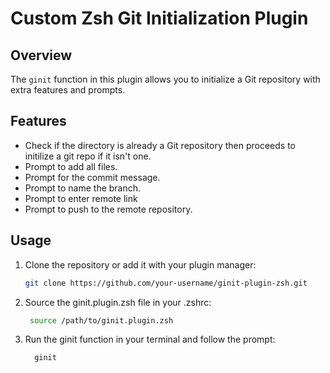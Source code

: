 # Custom Zsh Git Initialization Plugin

## Overview
The `ginit` function in this plugin allows you to initialize a Git repository with extra features and prompts.

## Features
- Check if the directory is already a Git repository then proceeds to initilize a git repo if it isn't one.
- Prompt to add all files.
- Prompt for the commit message.
- Prompt to name the branch.
- Prompt to enter remote link
- Prompt to push to the remote repository.

## Usage

1. Clone the repository or add it with your plugin manager:

   ```bash
   git clone https://github.com/your-username/ginit-plugin-zsh.git

2. Source the ginit.plugin.zsh file in your .zshrc:
   ```bash
    source /path/to/ginit.plugin.zsh
3. Run the ginit function in your terminal and follow the prompt:
    ```bash
      ginit
